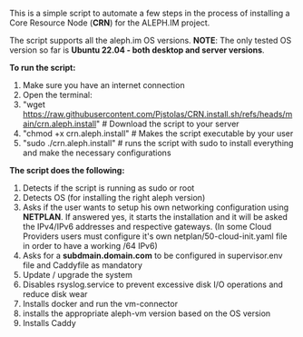 This is a simple script to automate a few steps in the process of installing a Core Resource Node (**CRN**) for the ALEPH.IM project.

The script supports all the aleph.im OS versions. 
**NOTE**: The only tested OS version so far is **Ubuntu 22.04 - both desktop and server versions**.


**To run the script:**
  1) Make sure you have an internet connection
  2) Open the terminal: 
  3) "wget https://raw.githubusercontent.com/Pjstolas/CRN.install.sh/refs/heads/main/crn.aleph.install"     # Download the script to your server
  4) "chmod +x crn.aleph.install"    # Makes the script executable by your user
  5) "sudo ./crn.aleph.install"      # runs the script with sudo to install everything and make the necessary configurations
    

**The script does the following:**
  1) Detects if the script is running as sudo or root
  2) Detects OS (for installing the right aleph version)
  3) Asks if the user wants to setup his own networking configuration using **NETPLAN**. If answered yes, it starts the installation and it will be asked the IPv4/IPv6 addresses and respective gateways. (In some Cloud Providers users must configure it's own netplan/50-cloud-init.yaml file in order to have a working /64 IPv6)
  4) Asks for a **subdmain.domain.com** to be configured in supervisor.env file and Caddyfile as mandatory
  5) Update / upgrade the system
  6) Disables rsyslog.service to prevent excessive disk I/O operations and reduce disk wear
  7) Installs docker and run the vm-connector
  8) installs the appropriate aleph-vm version based on the OS version
  9) Installs Caddy
